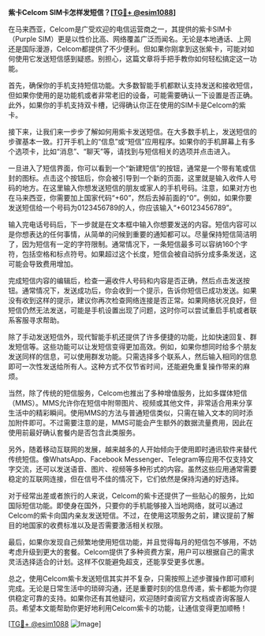 **紫卡Celcom SIM卡怎样发短信？[[TG💪+ @esim1088](https://t.me/s/esim1088)]**

在马来西亚，Celcom是广受欢迎的电信运营商之一，其提供的紫卡SIM卡（Purple SIM）更是以性价比高、网络覆盖广泛而闻名。无论是本地通话、上网还是国际漫游，Celcom都提供了不少便利。但如果你刚拿到这张紫卡，可能对如何使用它发送短信感到疑惑。别担心，这篇文章将手把手教你如何轻松搞定这一功能。

首先，确保你的手机支持短信功能。大多数智能手机都默认支持发送和接收短信，但如果你使用的是功能机或者非常老旧的设备，可能需要确认一下设置是否正确。此外，如果你的手机支持双卡槽，记得确认你正在使用的SIM卡是Celcom的紫卡。

接下来，让我们来一步步了解如何用紫卡发送短信。在大多数手机上，发送短信的步骤基本一致。打开手机上的“信息”或“短信”应用程序。如果你的手机屏幕上有多个选项卡，比如“消息”、“聊天”等，请找到与短信相关的选项并点击进入。

一旦进入了短信界面，你可以看到一个“新建短信”的按钮，通常是一个带有笔或信封的图标。点击这个按钮后，你会被引导到一个新的页面，这里就是输入收件人号码的地方。在这里输入你想发送短信的朋友或家人的手机号码。注意，如果对方也在马来西亚，你需要加上国家代码“+60”，然后去掉前面的“0”。例如，如果你要发送短信给一个号码为0123456789的人，你应该输入“+60123456789”。

输入完电话号码后，下一步就是在文本框中输入你想要发送的内容。短信内容可以是你想表达的任何事情，从简单的问候到重要的通知都可以。尽量保持短信简洁明了，因为短信有一定的字符限制。通常情况下，一条短信最多可以容纳160个字符，包括空格和标点符号。如果超过这个长度，短信会被自动拆分成多条发送，这可能会导致费用增加。

完成短信内容的编辑后，检查一遍收件人号码和内容是否正确，然后点击发送按钮。通常情况下，发送成功后，你会收到一个提示，告诉你短信已成功发送。如果没有收到这样的提示，建议你再次检查网络连接是否正常。如果网络状况良好，但短信仍然无法发送，可能是手机设置出现了问题，这时你可以尝试重启手机或者联系客服寻求帮助。

除了手动发送短信外，现代智能手机还提供了许多便捷的功能，比如快速回复、群发短信等。这些功能可以让发短信变得更加高效。例如，如果你想同时给多个朋友发送同样的信息，可以使用群发功能。只需选择多个联系人，然后输入相同的信息即可一次性发送给所有人。这种方式不仅节省时间，还能避免重复操作带来的麻烦。

当然，除了传统的短信服务，Celcom也推出了多种增值服务，比如多媒体短信（MMS）。MMS允许你在短信中附带图片、视频或其他文件，非常适合用来分享生活中的精彩瞬间。使用MMS的方法与普通短信类似，只需在输入文本的同时添加附件即可。不过需要注意的是，MMS可能会产生额外的数据流量费用，因此在使用前最好确认套餐内是否包含此类服务。

另外，随着移动互联网的发展，越来越多的人开始倾向于使用即时通讯软件来替代传统短信。像WhatsApp、Facebook Messenger、Telegram等应用不仅支持文字交流，还可以发送语音、图片、视频等多种形式的内容。虽然这些应用通常需要稳定的互联网连接，但在信号不佳的情况下，它们依然是保持沟通的好选择。

对于经常出差或者旅行的人来说，Celcom的紫卡还提供了一些贴心的服务，比如国际短信功能。即使身在国外，只要你的手机能够接入当地网络，就可以通过Celcom的紫卡向国内亲友发送短信。不过，在使用这项服务之前，建议提前了解目的地国家的收费标准以及是否需要激活相关权限。

最后，如果你发现自己频繁地使用短信功能，并且觉得每月的短信包不够用，不妨考虑升级到更大的套餐。Celcom提供了多种资费方案，用户可以根据自己的需求灵活选择适合的计划。这样不仅能避免超支，还能享受更多优惠。

总之，使用Celcom紫卡发送短信其实并不复杂，只需按照上述步骤操作即可顺利完成。无论是日常生活中的琐碎沟通，还是重要时刻的信息传递，紫卡都能为你提供稳定可靠的支持。如果你还有其他疑问，欢迎随时查阅官方文档或咨询客服人员。希望本文能帮助你更好地利用Celcom紫卡的功能，让通信变得更加顺畅！

[[TG💪+ @esim1088](https://t.me/s/esim1088) ![Image](https://i.postimg.cc/4NQfJmqS/Snipaste-2025-05-13-00-14-12.png)]